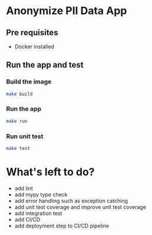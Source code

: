 # Anonymize PII Data App

## Pre requisites
* Docker installed

## Run the app and test

### Build the image

```sh
make build
```

### Run the app

```sh
make run
```

### Run unit test

```sh
make test
```

# What's left to do?

* add lint
* add mypy type check
* add error handling such as exception catching
* add unit test coverage and improve unit test coverage
* add integration test
* add CI/CD
* add deployment step to CI/CD pipeline